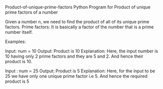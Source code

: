 Product-of-unique-prime-factors
Python Program for Product of unique prime factors of a number

Given a number n, we need to find the product of all of its unique prime factors. Prime factors: It is basically a factor of the number that is a prime number itself.

Examples:

Input: num = 10
Output: Product is 10
Explanation:
Here, the input number is 10 having only 2 prime factors and they are 5 and 2.
And hence their product is 10.

Input : num = 25
Output: Product is 5
Explanation:
Here, for the input to be 25  we have only one unique prime factor i.e 5.
And hence the required product is 5
